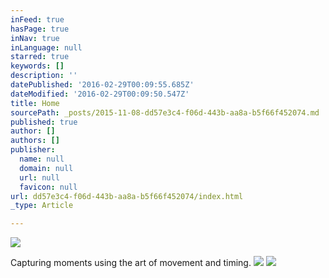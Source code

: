 ```yaml
---
inFeed: true
hasPage: true
inNav: true
inLanguage: null
starred: true
keywords: []
description: ''
datePublished: '2016-02-29T00:09:55.685Z'
dateModified: '2016-02-29T00:09:50.547Z'
title: Home
sourcePath: _posts/2015-11-08-dd57e3c4-f06d-443b-aa8a-b5f66f452074.md
published: true
author: []
authors: []
publisher:
  name: null
  domain: null
  url: null
  favicon: null
url: dd57e3c4-f06d-443b-aa8a-b5f66f452074/index.html
_type: Article

---
```

![](https://s3-us-west-2.amazonaws.com/the-grid-img/p/08811121fd67c006793cdd5d0929a5a1ccb5b45a.jpg)

Capturing moments using the art of movement and timing. ![](https://the-grid-user-content.s3-us-west-2.amazonaws.com/e740e37f-7d10-4c2b-8a16-d2da9583899b.JPG)
![](https://the-grid-user-content.s3-us-west-2.amazonaws.com/aae9ec3a-45b6-496e-8564-18b4f6a30e8a.JPG)